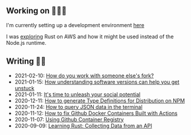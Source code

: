 ## Working on 👨‍💻🧭

I'm currently setting up a development environment [here](https://github.com/davidmaceachern/dev)

I was [exploring](https://github.com/davidmaceachern/spike-rust-dynamo) Rust on AWS and how it might be used instead of the Node.js runtime.

## Writing ✍🏻

* 2021-02-10: [How do you work with someone else's fork?](https://dev.to/davidmaceachern/how-do-you-work-with-someone-else-s-fork-5fd7)
* 2021-01-15: [How understanding software versions can help you get unstuck](https://dev.to/davidmaceachern/how-understanding-sofware-versions-can-help-you-get-unstuck-33k7)
* 2021-01-11: [It's time to unleash your social potential ](https://dev.to/davidmaceachern/it-s-time-to-unleash-your-social-potential-17jg)
* 2020-12-11: [How to generate Type Definitions for Distribution on NPM](https://dev.to/davidmaceachern/how-to-generate-type-definitions-for-distribution-on-npm-31mj)
* 2020-11-24: [How to query JSON data in the terminal](https://dev.to/davidmaceachern/how-to-query-json-data-in-the-terminal-3gin)
* 2020-11-12: [How to fix Github Docker Containers Built with Actions](https://dev.to/davidmaceachern/how-to-fix-github-docker-containers-built-with-actions-162k)
* 2020-11-07: [Using Github Container Registry](https://dev.to/davidmaceachern/using-github-container-registry-15m0)
* 2020-09-09: [Learning Rust: Collecting Data from an API](https://davidmaceachern.com/posts/collecting-data-from-an-api)
